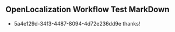 ## OpenLocalization Workflow Test MarkDown
* 5a4e129d-34f3-4487-8094-4d72e236dd9e 
thanks!<!--HONumber=Mar16_HO3-->
